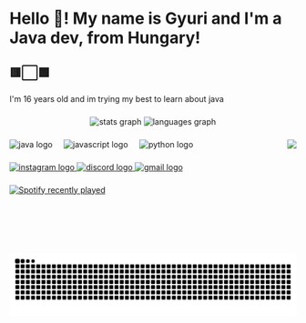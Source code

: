 <h1 align="left">Hello 👋! My name is Gyuri and I'm a Java dev, from Hungary!</h1>
<h2 align="left"> 🟥⬜🟩 </h2>
<p align="left"> I'm 16 years old and im trying my best to learn about java</p>

###

<div align="center">
  <img src="https://github-readme-stats.vercel.app/api?username=Ciganydestroyer&hide_title=false&hide_rank=false&show_icons=true&include_all_commits=true&count_private=true&disable_animations=false&theme=ocean_dark&locale=en&hide_border=false" height="150" alt="stats graph"  />
  <img src="https://github-readme-stats.vercel.app/api/top-langs?username=Ciganydestroyer&locale=en&hide_title=false&layout=compact&card_width=320&langs_count=5&theme=ocean_dark&hide_border=false" height="150" alt="languages graph"  />
</div>

###

<img align="right" height="200" src="https://media1.tenor.com/m/ShN-VD4Il3AAAAAd/balls-503.gif"  />

###

<div align="left">
  <img src="https://cdn.jsdelivr.net/gh/devicons/devicon/icons/java/java-original.svg" height="30" alt="java logo"  />
  <img width="12" />
  <img src="https://cdn.jsdelivr.net/gh/devicons/devicon/icons/javascript/javascript-original.svg" height="30" alt="javascript logo"  />
  <img width="12" />
  <img src="https://cdn.jsdelivr.net/gh/devicons/devicon/icons/python/python-original.svg" height="30" alt="python logo"  />
</div>

###

<div align="left">
  <a href="https://www.instagram.com/ciganydestroyer123" target="_blank">
    <img src="https://img.shields.io/static/v1?message=Instagram&logo=instagram&label=&color=E4405F&logoColor=white&labelColor=&style=for-the-badge" height="35" alt="instagram logo"  />
  </a>
  <a href="https://discord.com/users/526440633632555040" target="_blank">
    <img src="https://img.shields.io/static/v1?message=Discord&logo=discord&label=&color=7289DA&logoColor=white&labelColor=&style=for-the-badge" height="35" alt="discord logo"  />
  </a>
  <a href="mailto:aron20081009@gmail.com" target="_blank">
    <img src="https://img.shields.io/static/v1?message=Gmail&logo=gmail&label=&color=D14836&logoColor=white&labelColor=&style=for-the-badge" height="35" alt="gmail logo"  />
  </a>
</div>

###

<div align="left">
  <a href="https://open.spotify.com/user/qlqq2t859u599q6592hc2dt88">
    <img src="https://spotify-recently-played-readme.vercel.app/api?user=qlqq2t859u599q6592hc2dt88&count=3" alt="Spotify recently played"  />
  </a>
</div>

###

<br clear="both">

<img src="https://raw.githubusercontent.com/Ciganydestroyer/Ciganydestroyer/output/snake.svg" alt="Snake animation" />

###